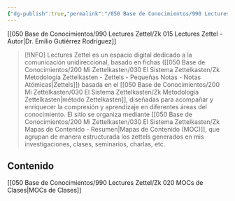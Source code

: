 ```yaml
---
{"dg-publish":true,"permalink":"/050 Base de Conocimientos/990 Lectures Zettel/Zk 010 Lectures Zettel by EGR/","title":["Zk 010 Lectures Zettel by EGR"],"tags":["digitalGarden","gardenEntry","gardenEntry","gardenEntry","gardenEntry","gardenEntry","gardenEntry","gardenEntry"]}
---
```


[[050 Base de Conocimientos/990 Lectures Zettel/Zk 015 Lectures Zettel - Autor\|Dr. Emilio Gutiérrez Rodríguez]]

> [!INFO] 
> Lectures Zettel es un espacio digital dedicado a la comunicación unidireccional, basado en fichas ([[050 Base de Conocimientos/200  Mi Zettelkasten/030 El Sistema Zettelkasten/Zk Metodología Zettelkasten - Zettels - Pequeñas Notas - Notas Atómicas\|Zettels]]) basada en el [[050 Base de Conocimientos/200  Mi Zettelkasten/030 El Sistema Zettelkasten/Zk Metodología Zettelkasten\|método Zettelkasten]], diseñadas para acompañar y enriquecer la compresión y aprendizaje en diferentes áreas del conocimiento. El sitio se organiza mediante [[050 Base de Conocimientos/200  Mi Zettelkasten/030 El Sistema Zettelkasten/Zk Mapas de Contenido - Resumen\|Mapas de Contenido (MOC)]], que agrupan de manera estructurada los zettels generados en mis investigaciones, clases, seminarios, charlas, etc.

## Contenido
[[050 Base de Conocimientos/990 Lectures Zettel/Zk 020 MOCs de Clases\|MOCs de Clases]]
